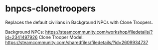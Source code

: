 # bnpcs-clonetroopers
Replaces the default civilians in Background NPCs with Clone Troopers.

Background NPCs: https://steamcommunity.com/workshop/filedetails/?id=2341497926
Clone Trooper Model: https://steamcommunity.com/sharedfiles/filedetails/?id=2609934737
